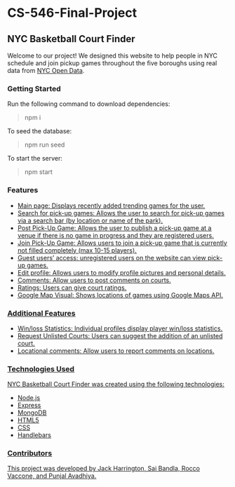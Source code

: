 # CS-546-Final-Project

## NYC Basketball Court Finder

Welcome to our project! We designed this website to help people in NYC schedule and join pickup games throughout the five boroughs using real data from [NYC Open Data](https://data.cityofnewyork.us/Recreation/Directory-of-Basketball-Courts/b937-zdky).

### Getting Started

Run the following command to download dependencies:

> npm i

To seed the database:

> npm run seed

To start the server:

> npm start

### Features

-   <u>Main page:<u/> Displays recently added trending games for the user.
-   <u>Search for pick-up games:<u/> Allows the user to search for pick-up games via a search bar (by location or name of the park).
-   <u>Post Pick-Up Game:<u/> Allows the user to publish a pick-up game at a venue if there is no
    game in progress and they are registered users.
-   <u>Join Pick-Up Game:<u/> Allows users to join a pick-up game that is currently not filled
    completely (max 10-15 players).
-   <u>Guest users’ access:<u/> unregistered users on the website can view pick-up games.
-   <u>Edit profile:<u/> Allows users to modify profile pictures and personal details.
-   <u>Comments:<u/> Allow users to post comments on courts.
-   <u>Ratings:<u/> Users can give court ratings.
-   <u>Google Map Visual:<u/> Shows locations of games using Google Maps API.

### Additional Features

-   <u>Win/loss Statistics:<u/> Individual profiles display player win/loss statistics.
-   <u>Request Unlisted Courts:<u/> Users can suggest the addition of an unlisted court.
-   <u>Locational comments:<u/> Allow users to report comments on locations.

### Technologies Used

NYC Basketball Court Finder was created using the following technologies:

-   Node.js
-   Express
-   MongoDB
-   HTML5
-   CSS
-   Handlebars

### Contributors

This project was developed by Jack Harrington, Sai Bandla, Rocco Vaccone, and Punjal Avadhiya.
